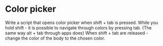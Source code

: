 # Color picker

Write a script that opens color picker when shift + tab is pressed.
While you hold shift - it is possible to navigate through colors by pressing tab.
(The same way alt + tab through apps does)
When shift + tab are released - change the color of the body to the chosen color.
